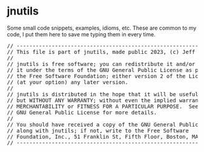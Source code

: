 # jnutils

Some small code snippets, examples, idioms, etc.  These are common to my code, 
I put them here to save me typing them in every time.

<pre>
// --------------------------------------------------------------------------
// This file is part of jnutils, made public 2023, (c) Jeff Nye
//
// jnutils is free software; you can redistribute it and/or modify
// it under the terms of the GNU General Public License as published by
// the Free Software Foundation; either version 2 of the License, or
// (at your option) any later version.
// 
// jnutils is distributed in the hope that it will be useful,
// but WITHOUT ANY WARRANTY; without even the implied warranty of
// MERCHANTABILITY or FITNESS FOR A PARTICULAR PURPOSE.  See the
// GNU General Public License for more details.
// 
// You should have received a copy of the GNU General Public License
// along with jnutils; if not, write to the Free Software
// Foundation, Inc., 51 Franklin St, Fifth Floor, Boston, MA 02110-1301 USA
// ---------------------------------------------------------------------------
</pre>
